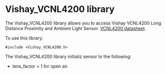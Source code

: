 # Vishay_VCNL4200 library

The Vishay_VCNL4200 library allows you to access Vishay VCNL4200 Long Distance Proximity and Ambient Light Sensor. [VCNL4200 datasheet](https://www.vishay.com/docs/84430/vcnl4200.pdf).

To use this library:

```
#include <Vishay_VCNL4200.h>
```

The Vishay_VCNL4200 library initializ sensor to the following:

- lens_factor = 1 for open air.

